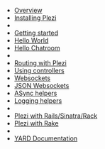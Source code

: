 * [Overview](/docs)
* [Installing Plezi](/docs/install)
* 
* [Getting started](/docs/basics)
* [Hello World](/docs/hello_world)
* [Hello Chatroom](/docs/hello_chat)
* 
* [Routing with Plezi](/docs/routes)
* [Using controllers](/docs/controllers)
* [Websockets](/docs/websockets)
* [JSON Websockets](/docs/json-autodispatch)
* [ASync helpers](/docs/async_helpers)
* [Logging helpers](/docs/logging)
* 
* [Plezi with Rails/Sinatra/Rack](/docs/with_rack_app)
* [Plezi with Rake](/docs/rake)
* 
* [YARD Documentation](http://www.rubydoc.info/gems/plezi)